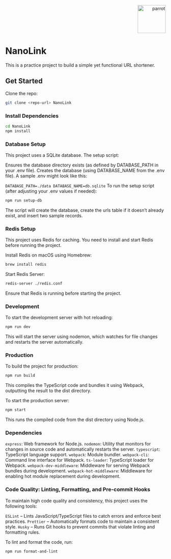 <p align="right">
  <img src="https://github.com/user-attachments/assets/3e1cd64d-2a06-4501-bd2d-c1e1d4566a6b" alt="parrot" width="88" height="88">
</p>

# NanoLink

This is a practice project to build a simple yet functional URL shortener.

## Get Started

Clone the repo:

```sh
git clone <repo-url> NanoLink
```

### Install Dependencies

```sh
cd NanoLink
npm install
```

### Database Setup
This project uses a SQLite database. The setup script:

Ensures the database directory exists (as defined by DATABASE_PATH in your .env file).
Creates the database (using DATABASE_NAME from the .env file).
A sample .env might look like this:

`
DATABASE_PATH=./data
DATABASE_NAME=db.sqlite
`
To run the setup script (after adjusting your .env values if needed):

```sh
npm run setup-db
```
The script will create the database, create the urls table if it doesn’t already exist, and insert two sample records.

### Redis Setup

This project uses Redis for caching. You need to install and start Redis before running the project.

Install Redis on macOS using Homebrew:

```sh
brew install redis
```

Start Redis Server:

```sh
redis-server ./redis.conf
```

Ensure that Redis is running before starting the project.

### Development

To start the development server with hot reloading:

```sh
npm run dev
```

This will start the server using nodemon, which watches for file changes and restarts the server automatically.

### Production

To build the project for production:

```sh
npm run build
```

This compiles the TypeScript code and bundles it using Webpack, outputting the result to the dist directory.

To start the production server:

```sh
npm start
```

This runs the compiled code from the dist directory using Node.js.

### Dependencies

`express`: Web framework for Node.js.
`nodemon`: Utility that monitors for changes in source code and automatically restarts the server.
`typescript`: TypeScript language support.
`webpack`: Module bundler.
`webpack-cli`: Command line interface for Webpack.
`ts-loader`: TypeScript loader for Webpack.
`webpack-dev-middleware`: Middleware for serving Webpack bundles during development.
`webpack-hot-middleware`: Middleware for enabling hot module replacement during development.

### Code Quality: Linting, Formatting, and Pre-commit Hooks
To maintain high code quality and consistency, this project uses the following tools:

`ESLint` – Lints JavaScript/TypeScript files to catch errors and enforce best practices.
`Prettier` – Automatically formats code to maintain a consistent style.
`Husky` – Runs Git hooks to prevent commits that violate linting and formatting rules.

To lint and format the code, run:

```sh
npm run format-and-lint
```
